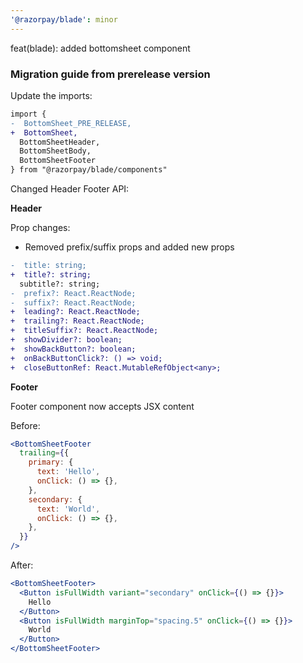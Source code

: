 ```yaml
---
'@razorpay/blade': minor
---
```


feat(blade): added bottomsheet component


### Migration guide from prerelease version

Update the imports:

```diff
import {
-  BottomSheet_PRE_RELEASE,
+  BottomSheet,
  BottomSheetHeader,
  BottomSheetBody,
  BottomSheetFooter
} from "@razorpay/blade/components"
```

Changed Header Footer API:

**Header**

Prop changes: 

- Removed prefix/suffix props and added new props

```diff
-  title: string;
+  title?: string;
  subtitle?: string;
-  prefix?: React.ReactNode;
-  suffix?: React.ReactNode;
+  leading?: React.ReactNode;
+  trailing?: React.ReactNode;
+  titleSuffix?: React.ReactNode;
+  showDivider?: boolean;
+  showBackButton?: boolean;
+  onBackButtonClick?: () => void;
+  closeButtonRef: React.MutableRefObject<any>;
```

**Footer**

Footer component now accepts JSX content

Before:

```jsx
<BottomSheetFooter
  trailing={{
    primary: {
      text: 'Hello',
      onClick: () => {},
    },
    secondary: {
      text: 'World',
      onClick: () => {},
    },
  }}
/>
```

After:

```jsx
<BottomSheetFooter>
  <Button isFullWidth variant="secondary" onClick={() => {}}>
    Hello
  </Button>
  <Button isFullWidth marginTop="spacing.5" onClick={() => {}}>
    World
  </Button>
</BottomSheetFooter>
```
